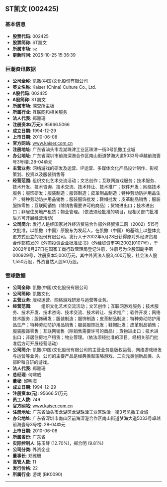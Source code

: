 ## ST凯文 (002425)

### 基本信息

- **股票代码**: 002425
- **股票简称**: ST凯文
- **所属市场**: sz
- **更新时间**: 2025-10-25 15:36:39

### 巨潮资讯数据

- **公司全称**: 凯撒(中国)文化股份有限公司
- **英文名称**: Kaiser (China) Culture Co., Ltd.
- **A股代码**: 002425
- **A股简称**: ST凯文
- **所属市场**: 深交所主板
- **所属行业**: 互联网和相关服务
- **法人代表**: 郑雅珊
- **注册资本(万元)**: 95666.5066
- **成立日期**: 1994-12-29
- **上市日期**: 2010-06-08
- **官方网站**: www.kaiser.com.cn
- **注册地址**: 广东省汕头市龙湖珠津工业区珠津一街3号凯撒工业城
- **办公地址**: 广东省深圳市前海深港合作区南山街道梦海大道5033号卓越前海壹号3号楼L28-04单元
- **主营业务**: 网络游戏的研发及运营、IP运营、多媒体文化产品设计制作、影视策划、投资以及服装销售等
- **经营范围**: 组织文化艺术交流活动；文艺创作；互联网游戏服务；技术服务、技术开发、技术咨询、技术交流、技术转让、技术推广；软件开发；网络技术服务；服饰研发；服装制造；服饰制造；皮革制品制造；特种劳动防护用品生产；特种劳动防护用品销售；服装服饰批发；鞋帽批发；皮革制品销售；服装服饰零售；互联网销售（除销售需要许可的商品）；货物进出口；技术进出口；非居住房地产租赁；物业管理。（依法须经批准的项目，经相关部门批准后方可开展经营活动）
- **公司简介**: 发行人是经国家对外经济贸易合作部外经贸资二函（2002）515号文批准，以凯撒（中国）原股东为发起人，在凯撒（中国）的基础上以整体变更方式设立的股份有限公司。发行人于2002年5月28日获得原对外经济贸易合作部核发的《外商投资企业批准证书》（外经贸资审字[2002]0107号），于2002年8月27日在国家工商行政管理局登记注册，注册号为企股国副字第000929号，注册资本5,000万元，其中外资法人股3,400万股，社会法人股1,550万股，外资自然人股50万股。

### 雪球数据

- **公司全称**: 凯撒(中国)文化股份有限公司
- **公司简称**: 凯撒文化
- **主营业务**: 版权运营、网络游戏研发与运营等业务。
- **经营范围**: 　　组织文化艺术交流活动；文艺创作；互联网游戏服务；技术服务、技术开发、技术咨询、技术交流、技术转让、技术推广；软件开发；网络技术服务；服饰研发；服装制造；服饰制造；皮革制品制造；特种劳动防护用品生产；特种劳动防护用品销售；服装服饰批发；鞋帽批发；皮革制品销售；服装服饰零售；互联网销售（除销售需要许可的商品）；货物进出口；技术进出口；非居住房地产租赁；物业管理。（依法须经批准的项目，经相关部门批准后方可开展经营活动）
- **公司简介**: 凯撒(中国)文化股份有限公司的主营业务是版权运营、网络游戏研发与运营等业务。公司的主要产品是经典类型策略游戏、二次元类创新品类、头部IP和自研的游戏。
- **法人代表**: 郑雅珊
- **总经理**: 何啸威
- **董秘**: 邱明海
- **成立日期**: 1994-12-29
- **注册资本(元)**: 95666.51万元
- **员工人数**: 749
- **官方网站**: www.kaiser.com.cn
- **注册地址**: 广东省汕头市龙湖区龙湖珠津工业区珠津一街3号凯撒工业城
- **办公地址**: 广东省深圳市南山区前海深港合作区南山街道梦海大道5033号卓越前海壹号3号楼L28-04单元
- **上市日期**: 2010-06-08
- **所属省份**: 广东省
- **实际控制人**: 陈玉琴 (12.70%)，郑合明 (9.81%)
- **公司分类**: 外资企业
- **董事长**: 郑雅珊
- **高管人数**: 11
- **发行价格**: 22
- **所属行业**: 游戏 (BK0090)

---